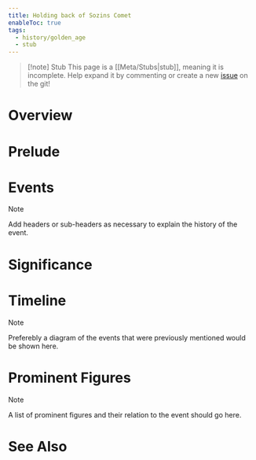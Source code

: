 ```yaml
---
title: Holding back of Sozins Comet
enableToc: true
tags:
  - history/golden_age
  - stub
---
```


> [!note] Stub
> This page is a [[Meta/Stubs|stub]], meaning it is incomplete. Help expand it by commenting or create a new [issue](https://github.com/RagtimeGal/quartz--encyclopedia-mysenvaria/issues/new/choose) on the git!


# Overview

# Prelude

# Events 

> [!note]
> Add headers or sub-headers as necessary to explain the history of the event.
# Significance

# Timeline

> [!note]
> Preferebly a diagram of the events that were previously mentioned would be shown here.
# Prominent Figures

> [!note]
> A list of prominent figures and their relation to the event should go here.
# See Also
